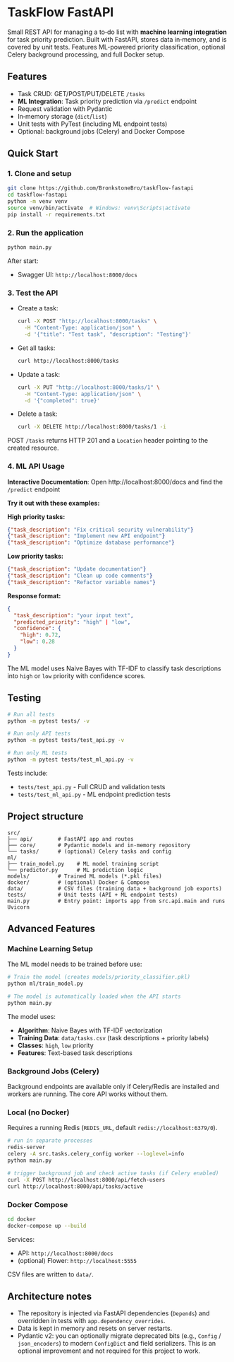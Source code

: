 # TaskFlow FastAPI

Small REST API for managing a to‑do list with **machine learning integration** for task priority prediction. Built with FastAPI, stores data in‑memory, and is covered by unit tests. Features ML-powered priority classification, optional Celery background processing, and full Docker setup.

## Features
- Task CRUD: GET/POST/PUT/DELETE `/tasks`
- **ML Integration**: Task priority prediction via `/predict` endpoint
- Request validation with Pydantic
- In‑memory storage (`dict`/`list`)
- Unit tests with PyTest (including ML endpoint tests)
- Optional: background jobs (Celery) and Docker Compose

## Quick Start

### 1. Clone and setup
```bash
git clone https://github.com/BronkstoneBro/taskflow-fastapi
cd taskflow-fastapi
python -m venv venv
source venv/bin/activate  # Windows: venv\Scripts\activate
pip install -r requirements.txt
```

### 2. Run the application
```bash
python main.py
```

After start:
- Swagger UI: `http://localhost:8000/docs`

### 3. Test the API
- Create a task:
  ```bash
  curl -X POST "http://localhost:8000/tasks" \
    -H "Content-Type: application/json" \
    -d '{"title": "Test task", "description": "Testing"}'
  ```
- Get all tasks:
  ```bash
  curl http://localhost:8000/tasks
  ```
- Update a task:
  ```bash
  curl -X PUT "http://localhost:8000/tasks/1" \
    -H "Content-Type: application/json" \
    -d '{"completed": true}'
  ```
- Delete a task:
  ```bash
  curl -X DELETE http://localhost:8000/tasks/1 -i
  ```

POST `/tasks` returns HTTP 201 and a `Location` header pointing to the created resource.

### 4. ML API Usage

**Interactive Documentation**: Open http://localhost:8000/docs and find the `/predict` endpoint

**Try it out with these examples:**

**High priority tasks:**
```json
{"task_description": "Fix critical security vulnerability"}
{"task_description": "Implement new API endpoint"}
{"task_description": "Optimize database performance"}
```

**Low priority tasks:**
```json
{"task_description": "Update documentation"}
{"task_description": "Clean up code comments"}
{"task_description": "Refactor variable names"}
```

**Response format:**
```json
{
  "task_description": "your input text",
  "predicted_priority": "high" | "low",
  "confidence": {
    "high": 0.72,
    "low": 0.28
  }
}
```

The ML model uses Naive Bayes with TF-IDF to classify task descriptions into `high` or `low` priority with confidence scores.

## Testing

```bash
# Run all tests
python -m pytest tests/ -v

# Run only API tests
python -m pytest tests/test_api.py -v

# Run only ML tests
python -m pytest tests/test_ml_api.py -v
```

Tests include:
- `tests/test_api.py` - Full CRUD and validation tests
- `tests/test_ml_api.py` - ML endpoint prediction tests

## Project structure

```
src/
├── api/        # FastAPI app and routes
├── core/       # Pydantic models and in‑memory repository
└── tasks/      # (optional) Celery tasks and config
ml/
├── train_model.py    # ML model training script
└── predictor.py      # ML prediction logic
models/         # Trained ML models (*.pkl files)
docker/         # (optional) Docker & Compose
data/           # CSV files (training data + background job exports)
tests/          # Unit tests (API + ML endpoint tests)
main.py         # Entry point: imports app from src.api.main and runs Uvicorn
```

## Advanced Features

### Machine Learning Setup

The ML model needs to be trained before use:

```bash
# Train the model (creates models/priority_classifier.pkl)
python ml/train_model.py

# The model is automatically loaded when the API starts
python main.py
```

The model uses:
- **Algorithm**: Naive Bayes with TF-IDF vectorization
- **Training Data**: `data/tasks.csv` (task descriptions + priority labels)
- **Classes**: `high`, `low` priority
- **Features**: Text-based task descriptions

### Background Jobs (Celery)

Background endpoints are available only if Celery/Redis are installed and workers are running. The core API works without them.

### Local (no Docker)
Requires a running Redis (`REDIS_URL`, default `redis://localhost:6379/0`).

```bash
# run in separate processes
redis-server
celery -A src.tasks.celery_config worker --loglevel=info
python main.py

# trigger background job and check active tasks (if Celery enabled)
curl -X POST http://localhost:8000/api/fetch-users
curl http://localhost:8000/api/tasks/active
```

### Docker Compose

```bash
cd docker
docker-compose up --build
```

Services:
- API: `http://localhost:8000/docs`
- (optional) Flower: `http://localhost:5555`

CSV files are written to `data/`.

## Architecture notes
- The repository is injected via FastAPI dependencies (`Depends`) and overridden in tests with `app.dependency_overrides`.
- Data is kept in memory and resets on server restarts.
- Pydantic v2: you can optionally migrate deprecated bits (e.g., `Config` / `json_encoders`) to modern `ConfigDict` and field serializers. This is an optional improvement and not required for this project to work.